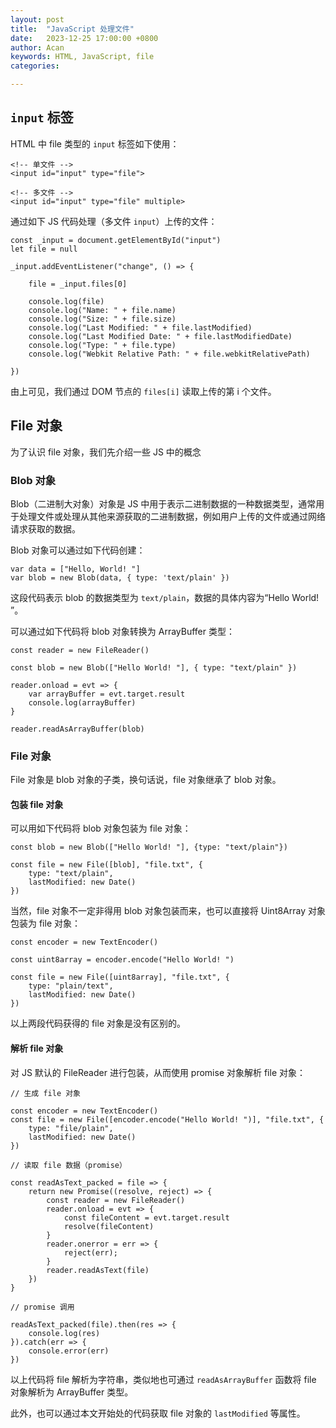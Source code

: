 ```yaml
---
layout: post
title:  "JavaScript 处理文件"
date:   2023-12-25 17:00:00 +0800
author: Acan
keywords: HTML, JavaScript, file
categories: 

---
```


## ```input``` 标签

HTML 中 file 类型的 ```input``` 标签如下使用：

```
<!-- 单文件 -->
<input id="input" type="file">

<!-- 多文件 -->
<input id="input" type="file" multiple>
```

通过如下 JS 代码处理（多文件 ```input```）上传的文件：

```
const _input = document.getElementById("input")
let file = null

_input.addEventListener("change", () => {

    file = _input.files[0]

    console.log(file)
    console.log("Name: " + file.name)
    console.log("Size: " + file.size)
    console.log("Last Modified: " + file.lastModified)
    console.log("Last Modified Date: " + file.lastModifiedDate)
    console.log("Type: " + file.type)
    console.log("Webkit Relative Path: " + file.webkitRelativePath)
    
})
```

由上可见，我们通过 DOM 节点的 ```files[i]``` 读取上传的第 i 个文件。

## File 对象

为了认识 file 对象，我们先介绍一些 JS 中的概念

### Blob 对象

Blob（二进制大对象）对象是 JS 中用于表示二进制数据的一种数据类型，通常用于处理文件或处理从其他来源获取的二进制数据，例如用户上传的文件或通过网络请求获取的数据。

Blob 对象可以通过如下代码创建：

```
var data = ["Hello, World! "]
var blob = new Blob(data, { type: 'text/plain' })
```

这段代码表示 blob 的数据类型为 ```text/plain```，数据的具体内容为“Hello World! ”。

可以通过如下代码将 blob 对象转换为 ArrayBuffer 类型：

```
const reader = new FileReader()

const blob = new Blob(["Hello World! "], { type: "text/plain" })

reader.onload = evt => {
    var arrayBuffer = evt.target.result
    console.log(arrayBuffer)
}

reader.readAsArrayBuffer(blob)
```

### File 对象

File 对象是 blob 对象的子类，换句话说，file 对象继承了 blob 对象。

#### 包装 file 对象

可以用如下代码将 blob 对象包装为 file 对象：

```
const blob = new Blob(["Hello World! "], {type: "text/plain"})

const file = new File([blob], "file.txt", {
    type: "text/plain",
    lastModified: new Date()
})
```

当然，file 对象不一定非得用 blob 对象包装而来，也可以直接将 Uint8Array 对象包装为 file 对象：

```
const encoder = new TextEncoder()

const uint8array = encoder.encode("Hello World! ")

const file = new File([uint8array], "file.txt", {
    type: "plain/text",
    lastModified: new Date()
})
```

以上两段代码获得的 file 对象是没有区别的。

#### 解析 file 对象

对 JS 默认的 FileReader 进行包装，从而使用 promise 对象解析 file 对象：

```
// 生成 file 对象

const encoder = new TextEncoder()
const file = new File([encoder.encode("Hello World! ")], "file.txt", {
    type: "file/plain",
    lastModified: new Date()
})

// 读取 file 数据（promise）

const readAsText_packed = file => {
    return new Promise((resolve, reject) => {
        const reader = new FileReader()
        reader.onload = evt => {
            const fileContent = evt.target.result
            resolve(fileContent)
        }
        reader.onerror = err => {
            reject(err);
        }
        reader.readAsText(file)
    })
}

// promise 调用

readAsText_packed(file).then(res => {
    console.log(res)
}).catch(err => {
    console.error(err)
})
```

以上代码将 file 解析为字符串，类似地也可通过 ```readAsArrayBuffer``` 函数将 file 对象解析为 ArrayBuffer 类型。

此外，也可以通过本文开始处的代码获取 file 对象的 ```lastModified``` 等属性。
